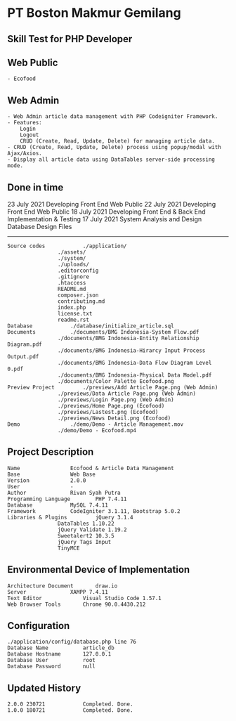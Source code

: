 # PT Boston Makmur Gemilang

## Skill Test for PHP Developer

## Web Public

    - Ecofood

## Web Admin

    - Web Admin article data management with PHP Codeigniter Framework.
    - Features:
    	Login
    	Logout
    	CRUD (Create, Read, Update, Delete) for managing article data.
    - CRUD (Create, Read, Update, Delete) process using popup/modal with Ajax/Axios.
    - Display all article data using DataTables server-side processing mode.

## Done in time

23 July 2021 Developing Front End Web Public
22 July 2021 Developing Front End Web Public
18 July 2021 Developing Front End & Back End
Implementation & Testing
17 July 2021 System Analysis and Design
Database Design
Files

---

    Source codes			./application/
    				./assets/
    				./system/
    				./uploads/
    				.editorconfig
    				.gitignore
    				.htaccess
    				README.md
    				composer.json
    				contributing.md
    				index.php
    				license.txt
    				readme.rst
    Database			./database/initialize_article.sql
    Documents			./documents/BMG Indonesia-System Flow.pdf
    				./documents/BMG Indonesia-Entity Relationship Diagram.pdf
    				./documents/BMG Indonesia-Hirarcy Input Process Output.pdf
    				./documents/BMG Indonesia-Data Flow Diagram Level 0.pdf
    				./documents/BMG Indonesia-Physical Data Model.pdf
    				./documents/Color Palette Ecofood.png
    Preview	Project			./previews/Add Article Page.png (Web Admin)
    				./previews/Data Article Page.png (Web Admin)
    				./previews/Login Page.png (Web Admin)
    				./previews/Home Page.png (Ecofood)
    				./previews/Lastest.png (Ecofood)
    				./previews/News Detail.png (Ecofood)
    Demo				./demo/Demo - Article Management.mov
    				./demo/Demo - Ecofood.mp4

## Project Description

    Name 				Ecofood & Article Data Management
    Base 				Web Base
    Version 			2.0.0
    User 				-
    Author 				Rivan Syah Putra
    Programming Language 		PHP 7.4.11
    Database 			MySQL 7.4.11
    Framework 			CodeIgniter 3.1.11, Bootstrap 5.0.2
    Libraries & Plugins 		jQuery 3.1.4
    				DataTables 1.10.22
    				jQuery Validate 1.19.2
    				Sweetalert2 10.3.5
    				jQuery Tags Input
    				TinyMCE

## Environmental Device of Implementation

    Architecture Document 		draw.io
    Server 				XAMPP 7.4.11
    Text Editor 			Visual Studio Code 1.57.1
    Web Browser Tools 		Chrome 90.0.4430.212

## Configuration

    ./application/config/database.php line 76
    Database Name 			article_db
    Database Hostname 		127.0.0.1
    Database User 			root
    Database Password 		null

## Updated History

    2.0.0 230721 			Completed. Done.
    1.0.0 180721 			Completed. Done.
